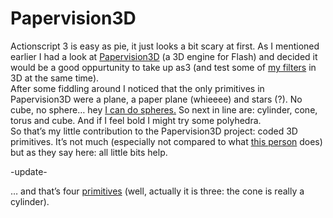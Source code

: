 <!--
  id: 278
  date: 2007-02-24T19:37:19
  modified: 2012-07-03T15:56:45
  slug: papervision3d
  type: post
  excerpt: <p>Actionscript 3 is easy as pie, it just looks a bit scary at first. As I mentioned earlier I had a look at Papervision3D (a 3D engine for Flash) and decided it would be a good oppurtunity to take up as3 (and test some of my filters in 3D at the same time). After some [&hellip;]</p>
  categories: code, Flash, Actionscript
  tags: test
  inCv: 
  inPortfolio: 
  dateFrom: 
  dateTo: 
-->

# Papervision3D

<p>Actionscript 3 is easy as pie, it just looks a bit scary at first. As I mentioned earlier I had a look at <a href="http://papervision3d.org/" target="pv3d">Papervision3D</a> (a 3D engine for Flash) and decided it would be a good oppurtunity to take up as3 (and test some of <a href="http://www.filterforge.com/filters/author651-page1.html" target="ff">my filters</a> in 3D at the same time).<br />
After some fiddling around I noticed that the only primitives in Papervision3D were a plane, a paper plane (whieeee) and stars (?). No cube, no sphere&#8230; hey <a onclick="javascript:Sjeiti.showIFrame('test/pv3d/sphere.html',640,480,'sphere',this)" href="javascript:v();">I can do spheres</a><a onclick="javascript:Sjeiti.showIFrame('coderef.php?id=635',525,277,'also sphere',this)" href="javascript:v();">.</a> So next in line are: cylinder, cone, torus and cube. And if I feel bold I might try some polyhedra.<br />
So that&#8217;s my little contribution to the Papervision3D project: coded 3D primitives. It&#8217;s not much (especially not compared to what <a href="http://www.unitzeroone.com" target="uz1">this person</a> does) but as they say here: all little bits help.</p>
<p>-update-</p>
<p>&#8230; and that&#8217;s four <a href="javascript:Sjeiti.showIFrame('/test/pv3d/primitives.html',640,480,'primitives')">primitives</a> (well, actually it is three: the cone is really a cylinder).</p>